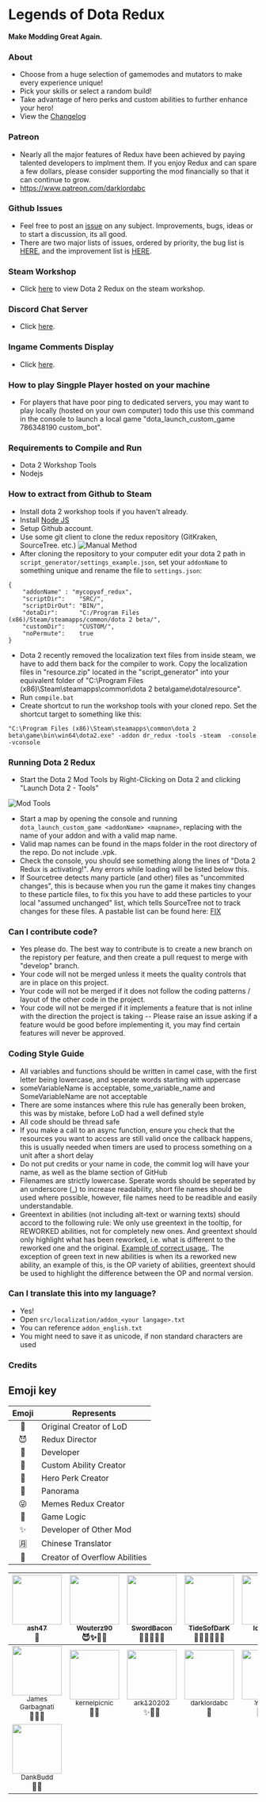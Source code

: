 Legends of Dota Redux
=====

**Make Modding Great Again.**

### About ###
 - Choose from a huge selection of gamemodes and mutators to make every experience unique!
 - Pick your skills or select a random build!
 - Take advantage of hero perks and custom abilities to further enhance your hero! 
 - View the [Changelog](https://github.com/darklordabc/Dota-2-Redux/blob/develop/CHANGELOG.md)

### Patreon ###
- Nearly all the major features of Redux have been achieved by paying talented developers to implment them. If you enjoy Redux and can spare a few dollars, please consider supporting the mod financially so that it can continue to grow.
- https://www.patreon.com/darklordabc

### Github Issues ###
 - Feel free to post an [issue](https://github.com/darklordabc/Dota-2-Redux/issues) on any subject. Improvements, bugs, ideas or to start a discussion, its all good.
 - There are two major lists of issues, ordered by priority, the bug list is [HERE](https://github.com/darklordabc/Dota-2-Redux/milestone/4), and the improvement list is [HERE](https://github.com/darklordabc/Dota-2-Redux/milestone/5). 

### Steam Workshop ###
 - Click [here](https://steamcommunity.com/sharedfiles/filedetails/?id=786348190) to view Dota 2 Redux on the steam workshop.
 
### Discord Chat Server ###
 - Click [here](https://discordapp.com/channels/242335821426851842/242335821426851842).

### Ingame Comments Display ###
 - Click [here](http://ec2-52-59-238-84.eu-central-1.compute.amazonaws.com/wordpress/#messages).

### How to play Singple Player hosted on your machine ###
 - For players that have poor ping to dedicated servers, you may want to play locally (hosted on your own computer) todo this use this command in the console to launch a local game "dota_launch_custom_game 786348190 custom_bot".

### Requirements to Compile and Run ###
 - Dota 2 Workshop Tools
 - Nodejs

### How to extract from Github to Steam ###
- Install dota 2 workshop tools if you haven't already.
- Install [Node JS](https://nodejs.org/en/)
- Setup Github account.
- Use some git client to clone the redux repository (GitKraken, SourceTree. etc.)
![Manual Method](http://i.imgur.com/wUGrQRg.png)
- After cloning the repository to your computer edit your dota 2 path in `script_generator/settings_example.json`, set your `addonName` to something unique and rename the file to `settings.json`:
```
{
    "addonName" : "mycopyof_redux",
    "scriptDir":    "SRC/",
    "scriptDirOut": "BIN/",
    "dotaDir":      "C:/Program Files (x86)/Steam/steamapps/common/dota 2 beta/",
    "customDir":    "CUSTOM/",
    "noPermute":    true
}
```
- Dota 2 recently removed the localization text files from inside steam, we have to add them back for the compiler to work. Copy the localization files in "resource.zip" located in the "script_generator" into your equivalent folder of "C:\Program Files (x86)\Steam\steamapps\common\dota 2 beta\game\dota\resource".
- Run `compile.bat`
- Create shortcut to run the workshop tools with your cloned repo. Set the shortcut target to something like this:
```
"C:\Program Files (x86)\Steam\steamapps\common\dota 2 beta\game\bin\win64\dota2.exe" -addon dr_redux -tools -steam  -console -vconsole
```

### Running Dota 2 Redux ###
 - Start the Dota 2 Mod Tools by Right-Clicking on Dota 2 and clicking "Launch Dota 2 - Tools"

![Mod Tools](http://i.imgur.com/0EsjTMO.png)

 - Start a map by opening the console and running `dota_launch_custom_game <addonName> <mapname>`, replacing <addonName> with the name of your addon and <mapname> with a valid map name.
 - Valid map names can be found in the maps folder in the root directory of the repo. Do not include .vpk.
 - Check the console, you should see something along the lines of "Dota 2 Redux is activating!". Any errors while loading will be listed below this.
 - If Sourcetree detects many particle (and other) files as "uncommited changes", this is because when you run the game it makes tiny changes to these particle files, to fix this you have to add these particles to your local "assumed unchanged" list, which tells SourceTree not to track changes for these files. A pastable list can be found here: [FIX](https://raw.githubusercontent.com/darklordabc/Legends-of-Dota-Redux/develop/FIX%20-%20Too%20Many%20'Uncommited%20Changes'.md)

### Can I contribute code? ###
 - Yes please do. The best way to contribute is to create a new branch on the repistory per feature, and then create a pull request to merge with "develop" branch. 
 - Your code will not be merged unless it meets the quality controls that are in place on this project.
 - Your code will not be merged if it does not follow the coding patterns / layout of the other code in the project.
 - Your code will not be merged if it implements a feature that is not inline with the direction the project is taking -- Please raise an issue asking if a feature would be good before implementing it, you may find certain features will never be approved.

### Coding Style Guide ###
 - All variables and functions should be written in camel case, with the first letter being lowercase, and seperate words starting with uppercase
  - someVariableName is acceptable, some_variable_name and SomeVariableName are not acceptable
  - There are some instances where this rule has generally been broken, this was by mistake, before LoD had a well defined style
 - All code should be thread safe
  - If you make a call to an async function, ensure you check that the resources you want to access are still valid once the callback happens, this is usually needed when timers are used to process something on a unit after a short delay
 - Do not put credits or your name in code, the commit log will have your name, as well as the blame section of GitHub
 - Filenames are strictly lowercase. Sperate words should be seperated by an underscore (_) to increase readability, short file names should be used where possible, however, file names need to be readible and easily understandable.
 - Greentext in abilities (not including alt-text or warning texts) should accord to the following rule: We only use greentext in the tooltip, for REWORKED abilities, not for completely new ones. And greentext should only highlight what has been reworked, i.e. what is different to the reworked one and the original. [Example of correct usage.](http://imgur.com/5KWkSh5). The exception of green text in new abilities is when its a reworked new ability, an example of this, is the OP variety of abilities, greentext should be used to highlight the difference between the OP and normal version.

### Can I translate this into my language? ###
 - Yes!
 - Open `src/localization/addon_<your langage>.txt`
 - You can reference `addon_english.txt`
 - You might need to save it as unicode, if non standard characters are used

### Credits ###
## Emoji key

Emoji | Represents | 
:---: | --- |
🌟 | Original Creator of LoD | 
😈 | Redux Director
👑 | Developer
🍭 | Custom Ability Creator
🌴 | Hero Perk Creator
🚀 | Panorama
😜 | Memes Redux Creator
🚩 | Game Logic
✨ | Developer of Other Mod
🈷 | Chinese Translator
🚣 | Creator of Overflow Abilities

<!-- ALL-CONTRIBUTORS-LIST:START - Do not remove or modify this section -->
| [<img src="https://avatars2.githubusercontent.com/u/3754510?v=3&s=400" width="100px;"/><br /><sub>ash47</sub>](https://github.com/ash47)<br />🌟|[<img src="https://avatars0.githubusercontent.com/u/11517760?v=3&s=400" width="100px;"/><br /><sub>Wouterz90</sub>](https://github.com/Wouterz90)<br /> 😈✨🍭🌴| [<img src="https://avatars3.githubusercontent.com/u/10674957?v=3&s=400" width="100px;"/><br /><sub>SwordBacon</sub>](https://github.com/SwordBacon)<br /> 👑✨🍭🌴😜| [<img src="https://avatars3.githubusercontent.com/u/1160901?v=3&s=400" width="100px;"/><br /><sub>TideSofDarK</sub>](https://github.com/TideSofDarK)<br /> 👑✨🍭🌴🚀🚩| [<img src="https://avatars2.githubusercontent.com/u/8745863?v=3&s=400" width="100px;"/><br /><sub>lcd1232</sub>](https://github.com/lcd1232)<br /> 👑👀 🔧 | [<img src="https://avatars2.githubusercontent.com/u/13403439?v=3&s=400" width="100px;"/><br /><sub>K1llMan</sub>](https://github.com/K1llMan)<br /> 👑🚀 | [<img src="https://avatars2.githubusercontent.com/u/9636071?v=3&s=400" width="100px;"/><br /><sub>Myrl</sub>](https://github.com/Myrl)<br />👑🚩🍭 |
| :---: | :---: | :---: | :---: | :---: | :---: | :---: |
| [<img src="https://avatars3.githubusercontent.com/u/10646605?v=3&s=400" width="100px;"/><br /><sub>James Garbagnati</sub>](https://github.com/CarpeSwag)<br /> 👑✨🚀| [<img src="https://avatars0.githubusercontent.com/u/3296600?v=3&s=400" width="100px;"/><br /><sub>kernelpicnic</sub>](https://github.com/kernel-picnic)<br /> 👑🚀 | [<img src="https://avatars3.githubusercontent.com/u/11750369?v=3&s=400" width="100px;"/><br /><sub>ark120202</sub>](https://github.com/ark120202)<br />✨🚀🚩 |  [<img src="https://avatars2.githubusercontent.com/u/16277198?v=3&u=74f7571b7e976b4e58cf57ffdc9f2b375d1b3634&s=400" width="100px;"/><br /><sub>darklordabc</sub>](https://github.com/darklordabc)<br />👑|[<img src="https://avatars3.githubusercontent.com/u/19353059?v=3&s=400" width="100px;"/><br /><sub>Yahnich</sub>](https://github.com/Yahnich)<br /> 👑✨🍭🌴|[<img src="https://avatars1.githubusercontent.com/u/25548968?v=3&s=400" width="100px;"/><br /><sub>OtsoTurpeinen</sub>](https://github.com/OtsoTurpeinen)<br /> 👑✨🍭🚣|[<img src="https://avatars2.githubusercontent.com/u/12683859?v=3&s=400" width="100px;"/><br /><sub>jhqz103</sub>](https://github.com/jhqz103)<br /> 🈷|
| [<img src="https://avatars0.githubusercontent.com/u/18477016?s=400&v=4" width="100px;"/><br /><sub>DankBudd</sub>](https://github.com/DankBudd)<br /> 👑✨| 
<!-- ALL-CONTRIBUTORS-LIST:END -->
